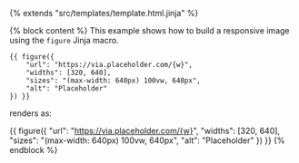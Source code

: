 {% extends "src/templates/template.html.jinja" %}

{% block content %}
This example shows how to build a responsive image using the `figure` Jinja
macro.

```jinja
{{ figure({
    "url": "https://via.placeholder.com/{w}",
    "widths": [320, 640],
    "sizes": "(max-width: 640px) 100vw, 640px",
    "alt": "Placeholder"
}) }}
```

renders as:

{{ figure({
    "url": "https://via.placeholder.com/{w}",
    "widths": [320, 640],
    "sizes": "(max-width: 640px) 100vw, 640px",
    "alt": "Placeholder"
}) }}
{% endblock %}

